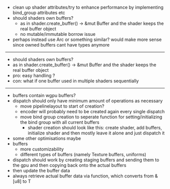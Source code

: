 - clean up shader attributes/try to enhance performance by implementing bind_group attributes etc
- should shaders own buffers?
    - as in shader.create_buffer() -> &mut Buffer and the shader keeps the real buffer object
    - no mutable/immutable borrow issue
- perhaps instead use Arc or something similar? would make more sense since owned buffers cant have types anymore







--------------------
- should shaders own buffers?
- as in shader.create_buffer() -> &mut Buffer and the shader keeps the real buffer object
- pro: easy handling ?
- con: what if one buffer used in multiple shaders sequentially  




-------------------------------------------------------------
- buffers contain wgpu buffers?
- dispatch should only have minimum amount of operations as necessary
    - move pipelinelayout to start of creation?
    - encoder will probably need to be created again every single dispatch
    - move bind group creation to seperate function for setting/initializing the bind group with all current buffers
        - shader creation should look like this: create shader, add buffers, initialize shader and then mostly leave it alone and just dispatch it
- some other optimisations maybe
- buffers 
    - more customizability 
    - different types of buffers (namely Texture buffers, uniforms)
- dispatch should work by creating staging buffers and sending them to the gpu and then copying back onto the actual buffers
- then update the buffer data
- always retrieve actual buffer data via function, which converts from &[u8] to T